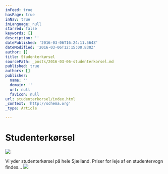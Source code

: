 ```yaml
---
inFeed: true
hasPage: true
inNav: true
inLanguage: null
starred: false
keywords: []
description: ''
datePublished: '2016-03-06T16:24:11.564Z'
dateModified: '2016-03-06T12:15:00.830Z'
author: []
title: Studenterkørsel
sourcePath: _posts/2016-03-06-studenterkorsel.md
published: true
authors: []
publisher:
  name: ''
  domain: ''
  url: null
  favicon: null
url: studenterkorsel/index.html
_context: 'http://schema.org'
_type: Article

---
```

# Studenterkørsel
![](https://the-grid-user-content.s3-us-west-2.amazonaws.com/601e1731-44c7-4b51-95c8-8cb269916cd5.png)

Vi yder studenterkørsel på hele Sjælland. Priser for leje af en studentervogn findes...
![](https://the-grid-user-content.s3-us-west-2.amazonaws.com/eb8a789b-ae16-426a-be04-ad9ff9f1ef14.jpg)